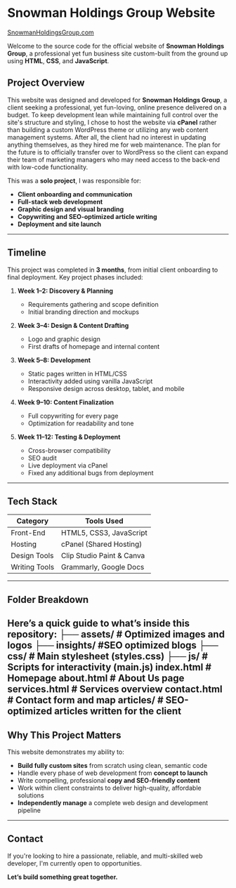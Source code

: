 # Snowman Holdings Group Website
[SnowmanHoldingsGroup.com](https://SnowmanHoldingsGroup.com)

Welcome to the source code for the official website of **Snowman Holdings Group**, a professional yet fun business site custom-built from the ground up using **HTML**, **CSS**, and **JavaScript**.

## Project Overview

This website was designed and developed for **Snowman Holdings Group**, a client seeking a professional, yet fun-loving, online presence delivered on a budget. To keep development lean while maintaining full control over the site's structure and styling, I chose to host the website via **cPanel** rather than building a custom WordPress theme or utilizing any web content management systems. After all, the client had no interest in updating anything themselves, as they hired me for web maintenance. The plan for the future is to officially transfer over to WordPress so the client can expand their team of marketing managers who may need access to the back-end with low-code functionality. 

This was a **solo project**, I was responsible for:

- **Client onboarding and communication**
- **Full-stack web development**
- **Graphic design and visual branding**
- **Copywriting and SEO-optimized article writing**
- **Deployment and site launch**

---

## Timeline

This project was completed in **3 months**, from initial client onboarding to final deployment. Key project phases included:

1. **Week 1–2: Discovery & Planning**
   - Requirements gathering and scope definition
   - Initial branding direction and mockups

2. **Week 3–4: Design & Content Drafting**
   - Logo and graphic design
   - First drafts of homepage and internal content

3. **Week 5–8: Development**
   - Static pages written in HTML/CSS
   - Interactivity added using vanilla JavaScript
   - Responsive design across desktop, tablet, and mobile

4. **Week 9–10: Content Finalization**
   - Full copywriting for every page
   - Optimization for readability and tone

5. **Week 11–12: Testing & Deployment**
   - Cross-browser compatibility
   - SEO audit
   - Live deployment via cPanel
   - Fixed any additional bugs from deployment

---

## Tech Stack

| Category     | Tools Used            |
|--------------|------------------------|
| Front-End    | HTML5, CSS3, JavaScript |
| Hosting      | cPanel (Shared Hosting) |
| Design Tools | Clip Studio Paint & Canva |
| Writing Tools | Grammarly, Google Docs |

---

## Folder Breakdown

Here’s a quick guide to what’s inside this repository:
├── assets/ # Optimized images and logos
├── insights/ #SEO optimized blogs
├── css/ # Main stylesheet (styles.css)
├── js/ # Scripts for interactivity (main.js)
index.html # Homepage
about.html # About Us page
services.html # Services overview
contact.html # Contact form and map
articles/ # SEO-optimized articles written for the client
---

## Why This Project Matters

This website demonstrates my ability to:

- **Build fully custom sites** from scratch using clean, semantic code
- Handle every phase of web development from **concept to launch**
- Write compelling, professional **copy and SEO-friendly content**
- Work within client constraints to deliver high-quality, affordable solutions
- **Independently manage** a complete web design and development pipeline

---

## Contact

If you're looking to hire a passionate, reliable, and multi-skilled web developer, I'm currently open to opportunities.

**Let’s build something great together.**
